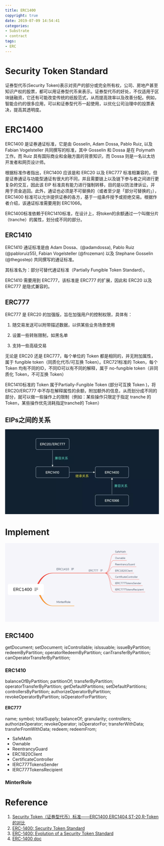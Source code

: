 ```yaml
---
title: ERC1400
copyright: true
date: 2019-07-09 14:54:41
categories:
- Substrate
- contract
tags:
- ERC
---
```


# Security Token Standard

证券型代币(Security Token)表示对资产的部分或完全所有权，公司、房地产甚至知识产权的股票，都可以用证券型代币来表示。证券型代币的好处，不仅适用于区块链融资，它还有可能改变传统的纸股范式，从而提高效率以及改善分配。例如，智能合约的很多应用，可以和证券型代币一起使用，以优化公司治理中的投票表决，提高其透明度。


# ERC1400

ERC1400 是证券通证标准，它是由 Gosselin, Adam Dossa, Pablo Ruiz, 以及 Fabian Vogelsteller 共同撰写的标准，其中 Gosselin 和 Dossa 是在 Polymath 工作。而 Ruiz 具有国际商业和金融方面的背景知识，而 Dossa 则是一名以太坊开发者和网页设计师。

根据标准作者指出，ERC1400 应该是和 ERC20 以及 ERC777 标准相兼容的，但是证券通证与功能型通证有很大的不同，并且需要链上以及链下参与者之间进行更复杂的交互，因此该 EIP 标准具有能力进行强制转移，目的是以防法律诉讼，并用于资金追回。此外，通证也必须是不可替换的（或者至少是「部分可替换的」），ERC1400 标准可以允许提供证券的各方，基于一组条件授予或拒绝交易。根据作者介绍，该通证标准需要用到 ERC1066。

ERC1400标准依赖于ERC1410标准，在设计上，将token的余额通过一个叫做分片（tranche）的属性，划分成不同的部分。

## ERC1410

ERC1410 通证标准是由 Adam Dossa、(@adamdossa), Pablo Ruiz (@pabloruiz55), Fabian Vogelsteller (@frozeman) 以及 Stephane Gosselin (@thegostep) 共同撰写的通证标准。

其标准名为：部分可替代通证标准（Partially Fungible Token Standard）。

ERC1410 需要用到 ERC777，该标准是 ERC777 的扩展，因此和 ERC20 以及 ERC777 是隐式兼容的。

## ERC777

ERC777 是 ERC20 的加强版，旨在加强用户的控制权限，具体有：

1. 随交易发送可以附带描述数据，以供某些业务场景使用

2. 设置一些转账限制，如黑名单

3. 支持一些高级交易

无论是 ERC20 还是 ERC777，每个单位的 Token 都是相同的，并无附加属性，属于 fungible token（同质化代币/可互换 Token）。ERC721标准的 Token，每个 Token 均有不同的ID，不同ID可以有不同的解释，属于 no-fungible token（非同质化 Token，不可互换 Token）

ERC1410标准的 Token 属于Partially-Fungible Token (部分可互换 Token )，将 ERC20/ERC777 中不存在解释属性的余额，附加额外的信息，从而划分成不同的部分，就可以做一些操作上的限制（例如：某些操作只限定于指定 tranche 的 Token，某些操作优先消耗指定tranche的 Token）

## EIPs之间的关系

![relationship](ERC1400/relationship.jpg)

# Implement

![mind](ERC1400\mind.png)

## ERC1400

getDocument;
setDocument;
isControllable;
isIssuable;
issueByPartition;
redeemByPartition;
operatorRedeemByPartition;
canTransferByPartition;
canOperatorTransferByPartition;

### ERC1410

balanceOfByPartition;
partitionOf;
transferByPartition;
operatorTransferByPartition;
getDefaultPartitions;
setDefaultPartitions;
controllersByPartition;
authorizeOperatorByPartition;
revokeOperatorByPartition;
isOperatorForPartition;

#### ERC777

name;
symbol;
totalSupply;
balanceOf;
granularity;
controllers;
authorizeOperator;
revokeOperator;
isOperatorFor;
transferWithData;
transferFromWithData;
redeem;
redeemFrom;

- SafeMath
- Ownable
- ReentrancyGuard
- ERC1820Client
- CertificateController
- IERC777TokensSender
- IERC777TokensRecipient

### MinterRole

# Reference

1. [Security Token（证券型代币）标准——ERC1400,ERC1404,ST-20,R-Token的对比](https://www.jianshu.com/p/da778c4b0031)
2. [ERC-1400: Security Token Standard](https://github.com/ethereum/EIPs/issues/1400)
3. [ERC-1400: Evolution of a Security Token Standard](https://blog.polymath.network/erc-1400-evolution-of-a-security-token-standard-1e25d12b9261)
4. [ERC-1400 doc](https://docs.google.com/presentation/d/e/2PACX-1vS6pUx-VjdwSfELQwFVlXzq3Ekvxa9wpGTrNJqkp6-CnHxBPecjTEcVq21V6Nsbc-Bp4yq4dZTtp6Kn/pub?start=false&loop=false&delayms=3000&slide=id.g594e042d60_2_165)